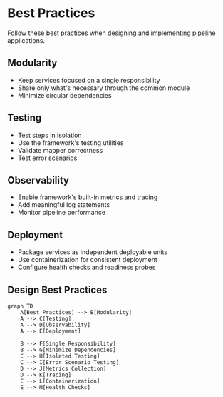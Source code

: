 # Best Practices

Follow these best practices when designing and implementing pipeline applications.

## Modularity

- Keep services focused on a single responsibility
- Share only what's necessary through the common module
- Minimize circular dependencies

## Testing

- Test steps in isolation
- Use the framework's testing utilities
- Validate mapper correctness
- Test error scenarios

## Observability

- Enable framework's built-in metrics and tracing
- Add meaningful log statements
- Monitor pipeline performance

## Deployment

- Package services as independent deployable units
- Use containerization for consistent deployment
- Configure health checks and readiness probes

## Design Best Practices

```mermaid
graph TD
    A[Best Practices] --> B[Modularity]
    A --> C[Testing]
    A --> D[Observability]
    A --> E[Deployment]
    
    B --> F[Single Responsibility]
    B --> G[Minimize Dependencies]
    C --> H[Isolated Testing]
    C --> I[Error Scenario Testing]
    D --> J[Metrics Collection]
    D --> K[Tracing]
    E --> L[Containerization]
    E --> M[Health Checks]
```